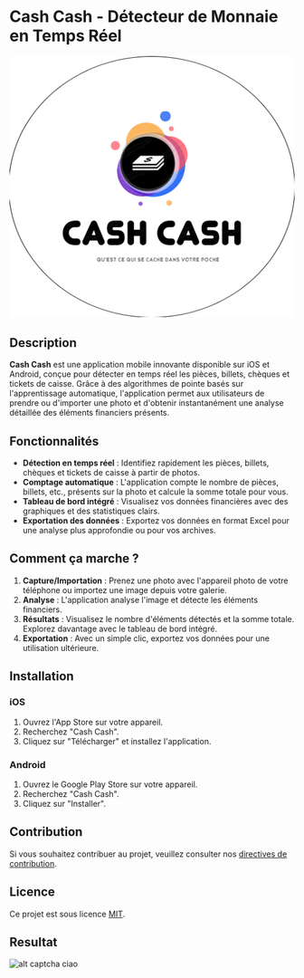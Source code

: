 # Cash Cash - Détecteur de Monnaie en Temps Réel

<p align="center">
  <img src="assets/logo/rounded_white_logo.png" alt="Description de l'image">
</p>


## Description

**Cash Cash** est une application mobile innovante disponible sur iOS et Android, conçue pour détecter en temps réel les pièces, billets, chèques et tickets de caisse. Grâce à des algorithmes de pointe basés sur l'apprentissage automatique, l'application permet aux utilisateurs de prendre ou d'importer une photo et d'obtenir instantanément une analyse détaillée des éléments financiers présents.

## Fonctionnalités

- **Détection en temps réel** : Identifiez rapidement les pièces, billets, chèques et tickets de caisse à partir de photos.
- **Comptage automatique** : L'application compte le nombre de pièces, billets, etc., présents sur la photo et calcule la somme totale pour vous.
- **Tableau de bord intégré** : Visualisez vos données financières avec des graphiques et des statistiques clairs.
- **Exportation des données** : Exportez vos données en format Excel pour une analyse plus approfondie ou pour vos archives.

## Comment ça marche ?

1. **Capture/Importation** : Prenez une photo avec l'appareil photo de votre téléphone ou importez une image depuis votre galerie.
2. **Analyse** : L'application analyse l'image et détecte les éléments financiers.
3. **Résultats** : Visualisez le nombre d'éléments détectés et la somme totale. Explorez davantage avec le tableau de bord intégré.
4. **Exportation** : Avec un simple clic, exportez vos données pour une utilisation ultérieure.

## Installation

### iOS

1. Ouvrez l'App Store sur votre appareil.
2. Recherchez "Cash Cash".
3. Cliquez sur "Télécharger" et installez l'application.

### Android

1. Ouvrez le Google Play Store sur votre appareil.
2. Recherchez "Cash Cash".
3. Cliquez sur "Installer".

## Contribution

Si vous souhaitez contribuer au projet, veuillez consulter nos [directives de contribution](lien_vers_les_directives.md).

## Licence

Ce projet est sous licence [MIT](lien_vers_la_licence.md).

## Resultat
![alt captcha ciao](result.gif)
